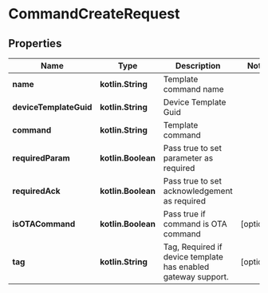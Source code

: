 
# CommandCreateRequest

## Properties
Name | Type | Description | Notes
------------ | ------------- | ------------- | -------------
**name** | **kotlin.String** | Template command name | 
**deviceTemplateGuid** | **kotlin.String** | Device Template Guid | 
**command** | **kotlin.String** | Template command | 
**requiredParam** | **kotlin.Boolean** | Pass true to set parameter as required | 
**requiredAck** | **kotlin.Boolean** | Pass true to set acknowledgement as required | 
**isOTACommand** | **kotlin.Boolean** | Pass true if command is OTA command |  [optional]
**tag** | **kotlin.String** | Tag, Required if device template has enabled gateway support. |  [optional]



